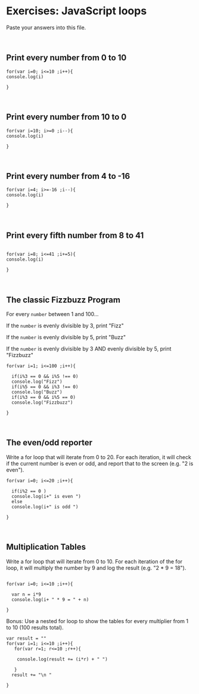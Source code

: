 # Exercises: JavaScript loops

Paste your answers into this file.

<br>

## Print every number from 0 to 10

```
for(var i=0; i<=10 ;i++){
console.log(i)

}
```

<br>

## Print every number from 10 to 0

```
for(var i=10; i>=0 ;i--){
console.log(i)

}
```

<br>

## Print every number from 4 to -16

```
for(var i=4; i>=-16 ;i--){
console.log(i)

}
```

<br>

## Print every fifth number from 8 to 41

```

for(var i=8; i<=41 ;i+=5){
console.log(i)

}
```

<br>

## The classic Fizzbuzz Program

For every `number` between 1 and 100...

If the `number` is evenly divisible by 3, print "Fizz"

If the `number` is evenly divisible by 5, print "Buzz"

If the `number` is evenly divisible by 3 AND evenly divisible by 5, print "Fizzbuzz"


```
for(var i=1; i<=100 ;i++){

  if(i%3 == 0 && i%5 !== 0)
  console.log("Fizz")
  if(i%5 == 0 && i%3 !== 0)
  console.log("Buzz")
  if(i%3 == 0 && i%5 == 0)
  console.log("Fizzbuzz")

}
```

<br>


## The even/odd reporter

Write a for loop that will iterate from 0 to 20. For each iteration, it will check if the current number is even or odd, and report that to the screen (e.g. "2 is even").

```
for(var i=0; i<=20 ;i++){

  if(i%2 == 0 )
  console.log(i+" is even ")
  else
  console.log(i+" is odd ")

}
```

<br>

## Multiplication Tables

Write a for loop that will iterate from 0 to 10. For each iteration of the for loop, it will multiply the number by 9 and log the result (e.g. "2 * 9 = 18").

```

for(var i=0; i<=10 ;i++){

  var n = i*9
  console.log(i+ " * 9 = " + n)

}
```
Bonus: Use a nested for loop to show the tables for every multiplier from 1 to 10 (100 results total).

```
var result = ""
for(var i=1; i<=10 ;i++){
   for(var r=1; r<=10 ;r++){
     
    console.log(result += (i*r) + " ")
       
   }
  result += "\n "
 
}

```

<br>


